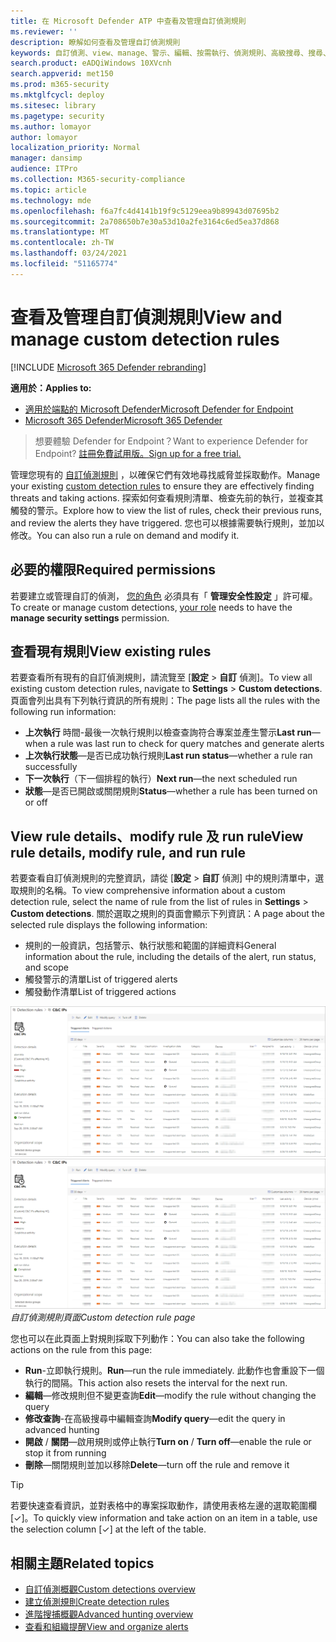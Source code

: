 ```yaml
---
title: 在 Microsoft Defender ATP 中查看及管理自訂偵測規則
ms.reviewer: ''
description: 瞭解如何查看及管理自訂偵測規則
keywords: 自訂偵測、view、manage、警示、編輯、按需執行、偵測規則、高級搜尋、搜尋、查詢、回應動作、mdatp、microsoft defender atp
search.product: eADQiWindows 10XVcnh
search.appverid: met150
ms.prod: m365-security
ms.mktglfcycl: deploy
ms.sitesec: library
ms.pagetype: security
ms.author: lomayor
author: lomayor
localization_priority: Normal
manager: dansimp
audience: ITPro
ms.collection: M365-security-compliance
ms.topic: article
ms.technology: mde
ms.openlocfilehash: f6a7fc4d4141b19f9c5129eea9b89943d07695b2
ms.sourcegitcommit: 2a708650b7e30a53d10a2fe3164c6ed5ea37d868
ms.translationtype: MT
ms.contentlocale: zh-TW
ms.lasthandoff: 03/24/2021
ms.locfileid: "51165774"
---
```

# <a name="view-and-manage-custom-detection-rules"></a><span data-ttu-id="fe339-104">查看及管理自訂偵測規則</span><span class="sxs-lookup"><span data-stu-id="fe339-104">View and manage custom detection rules</span></span>

[!INCLUDE [Microsoft 365 Defender rebranding](../../includes/microsoft-defender.md)]

<span data-ttu-id="fe339-105">**適用於：**</span><span class="sxs-lookup"><span data-stu-id="fe339-105">**Applies to:**</span></span>
- [<span data-ttu-id="fe339-106">適用於端點的 Microsoft Defender</span><span class="sxs-lookup"><span data-stu-id="fe339-106">Microsoft Defender for Endpoint</span></span>](https://go.microsoft.com/fwlink/p/?linkid=2154037)
- [<span data-ttu-id="fe339-107">Microsoft 365 Defender</span><span class="sxs-lookup"><span data-stu-id="fe339-107">Microsoft 365 Defender</span></span>](https://go.microsoft.com/fwlink/?linkid=2118804)

><span data-ttu-id="fe339-108">想要體驗 Defender for Endpoint？</span><span class="sxs-lookup"><span data-stu-id="fe339-108">Want to experience Defender for Endpoint?</span></span> [<span data-ttu-id="fe339-109">註冊免費試用版。</span><span class="sxs-lookup"><span data-stu-id="fe339-109">Sign up for a free trial.</span></span>](https://www.microsoft.com/microsoft-365/windows/microsoft-defender-atp?ocid=docs-wdatp-assignaccess-abovefoldlink)

<span data-ttu-id="fe339-110">管理您現有的 [自訂偵測規則](custom-detection-rules.md) ，以確保它們有效地尋找威脅並採取動作。</span><span class="sxs-lookup"><span data-stu-id="fe339-110">Manage your existing [custom detection rules](custom-detection-rules.md) to ensure they are effectively finding threats and taking actions.</span></span> <span data-ttu-id="fe339-111">探索如何查看規則清單、檢查先前的執行，並複查其觸發的警示。</span><span class="sxs-lookup"><span data-stu-id="fe339-111">Explore how to view the list of rules, check their previous runs, and review the alerts they have triggered.</span></span> <span data-ttu-id="fe339-112">您也可以根據需要執行規則，並加以修改。</span><span class="sxs-lookup"><span data-stu-id="fe339-112">You can also run a rule on demand and modify it.</span></span>

## <a name="required-permissions"></a><span data-ttu-id="fe339-113">必要的權限</span><span class="sxs-lookup"><span data-stu-id="fe339-113">Required permissions</span></span>

<span data-ttu-id="fe339-114">若要建立或管理自訂的偵測， [您的角色](user-roles.md#create-roles-and-assign-the-role-to-an-azure-active-directory-group) 必須具有「 **管理安全性設定** 」許可權。</span><span class="sxs-lookup"><span data-stu-id="fe339-114">To create or manage custom detections, [your role](user-roles.md#create-roles-and-assign-the-role-to-an-azure-active-directory-group) needs to have the **manage security settings** permission.</span></span>

## <a name="view-existing-rules"></a><span data-ttu-id="fe339-115">查看現有規則</span><span class="sxs-lookup"><span data-stu-id="fe339-115">View existing rules</span></span>

<span data-ttu-id="fe339-116">若要查看所有現有的自訂偵測規則，請流覽至 [**設定**  >  **自訂** 偵測]。</span><span class="sxs-lookup"><span data-stu-id="fe339-116">To view all existing custom detection rules, navigate to **Settings** > **Custom detections**.</span></span> <span data-ttu-id="fe339-117">頁面會列出具有下列執行資訊的所有規則：</span><span class="sxs-lookup"><span data-stu-id="fe339-117">The page lists all the rules with the following run information:</span></span>

- <span data-ttu-id="fe339-118">**上次執行** 時間-最後一次執行規則以檢查查詢符合專案並產生警示</span><span class="sxs-lookup"><span data-stu-id="fe339-118">**Last run**—when a rule was last run to check for query matches and generate alerts</span></span>
- <span data-ttu-id="fe339-119">**上次執行狀態**—是否已成功執行規則</span><span class="sxs-lookup"><span data-stu-id="fe339-119">**Last run status**—whether a rule ran successfully</span></span>
- <span data-ttu-id="fe339-120">**下一次執行**（下一個排程的執行）</span><span class="sxs-lookup"><span data-stu-id="fe339-120">**Next run**—the next scheduled run</span></span>
- <span data-ttu-id="fe339-121">**狀態**—是否已開啟或關閉規則</span><span class="sxs-lookup"><span data-stu-id="fe339-121">**Status**—whether a rule has been turned on or off</span></span>

## <a name="view-rule-details-modify-rule-and-run-rule"></a><span data-ttu-id="fe339-122">View rule details、modify rule 及 run rule</span><span class="sxs-lookup"><span data-stu-id="fe339-122">View rule details, modify rule, and run rule</span></span>

<span data-ttu-id="fe339-123">若要查看自訂偵測規則的完整資訊，請從 [**設定**  >  **自訂** 偵測] 中的規則清單中，選取規則的名稱。</span><span class="sxs-lookup"><span data-stu-id="fe339-123">To view comprehensive information about a custom detection rule, select the name of rule from the list of rules in **Settings** > **Custom detections**.</span></span> <span data-ttu-id="fe339-124">關於選取之規則的頁面會顯示下列資訊：</span><span class="sxs-lookup"><span data-stu-id="fe339-124">A page about the selected rule displays the following information:</span></span>

- <span data-ttu-id="fe339-125">規則的一般資訊，包括警示、執行狀態和範圍的詳細資料</span><span class="sxs-lookup"><span data-stu-id="fe339-125">General information about the rule, including the details of the alert, run status, and scope</span></span>
- <span data-ttu-id="fe339-126">觸發警示的清單</span><span class="sxs-lookup"><span data-stu-id="fe339-126">List of triggered alerts</span></span>
- <span data-ttu-id="fe339-127">觸發動作清單</span><span class="sxs-lookup"><span data-stu-id="fe339-127">List of triggered actions</span></span>

<span data-ttu-id="fe339-128">![自訂偵測規則頁面](images/atp-custom-detection-rule-details.png)</span><span class="sxs-lookup"><span data-stu-id="fe339-128">![Custom detection rule page](images/atp-custom-detection-rule-details.png)</span></span><br>
<span data-ttu-id="fe339-129">*自訂偵測規則頁面*</span><span class="sxs-lookup"><span data-stu-id="fe339-129">*Custom detection rule page*</span></span>

<span data-ttu-id="fe339-130">您也可以在此頁面上對規則採取下列動作：</span><span class="sxs-lookup"><span data-stu-id="fe339-130">You can also take the following actions on the rule from this page:</span></span>

- <span data-ttu-id="fe339-131">**Run**-立即執行規則。</span><span class="sxs-lookup"><span data-stu-id="fe339-131">**Run**—run the rule immediately.</span></span> <span data-ttu-id="fe339-132">此動作也會重設下一個執行的間隔。</span><span class="sxs-lookup"><span data-stu-id="fe339-132">This action also resets the interval for the next run.</span></span>
- <span data-ttu-id="fe339-133">**編輯**—修改規則但不變更查詢</span><span class="sxs-lookup"><span data-stu-id="fe339-133">**Edit**—modify the rule without changing the query</span></span>
- <span data-ttu-id="fe339-134">**修改查詢**-在高級搜尋中編輯查詢</span><span class="sxs-lookup"><span data-stu-id="fe339-134">**Modify query**—edit the query in advanced hunting</span></span>
- <span data-ttu-id="fe339-135">**開啟**  / **關閉**—啟用規則或停止執行</span><span class="sxs-lookup"><span data-stu-id="fe339-135">**Turn on** / **Turn off**—enable the rule or stop it from running</span></span>
- <span data-ttu-id="fe339-136">**刪除**—關閉規則並加以移除</span><span class="sxs-lookup"><span data-stu-id="fe339-136">**Delete**—turn off the rule and remove it</span></span>

>[!TIP]
><span data-ttu-id="fe339-137">若要快速查看資訊，並對表格中的專案採取動作，請使用表格左邊的選取範圍欄 [&#10003;]。</span><span class="sxs-lookup"><span data-stu-id="fe339-137">To quickly view information and take action on an item in a table, use the selection column [&#10003;] at the left of the table.</span></span>

## <a name="related-topics"></a><span data-ttu-id="fe339-138">相關主題</span><span class="sxs-lookup"><span data-stu-id="fe339-138">Related topics</span></span>
- [<span data-ttu-id="fe339-139">自訂偵測概觀</span><span class="sxs-lookup"><span data-stu-id="fe339-139">Custom detections overview</span></span>](overview-custom-detections.md)
- [<span data-ttu-id="fe339-140">建立偵測規則</span><span class="sxs-lookup"><span data-stu-id="fe339-140">Create detection rules</span></span>](custom-detection-rules.md)
- [<span data-ttu-id="fe339-141">進階搜捕概觀</span><span class="sxs-lookup"><span data-stu-id="fe339-141">Advanced hunting overview</span></span>](advanced-hunting-overview.md)
- [<span data-ttu-id="fe339-142">查看和組織提醒</span><span class="sxs-lookup"><span data-stu-id="fe339-142">View and organize alerts</span></span>](alerts-queue.md)
